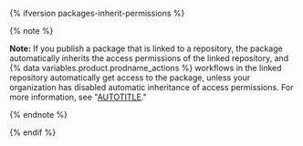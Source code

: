 {% ifversion packages-inherit-permissions %}

{% note %}

**Note:** If you publish a package that is linked to a repository, the package automatically inherits the access permissions of the linked repository, and {% data variables.product.prodname_actions %} workflows in the linked repository automatically get access to the package, unless your organization has disabled automatic inheritance of access permissions. For more information, see "[AUTOTITLE](/packages/learn-github-packages/configuring-a-packages-access-control-and-visibility#about-inheritance-of-access-permissions-and-visibility)."

{% endnote %}

{% endif %}